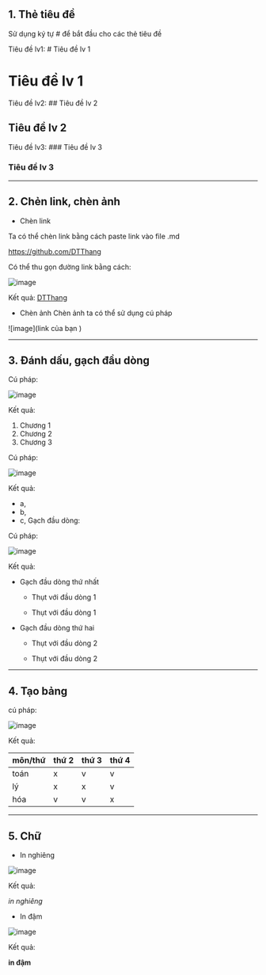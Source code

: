 
## 1. Thẻ tiêu đề

Sử dụng ký tự # để bắt đầu cho các thẻ tiêu đề 

Tiêu đề lv1: # Tiêu đề lv 1

# Tiêu đề lv 1

Tiêu đề lv2: ## Tiêu đề lv 2

## Tiêu đề lv 2

Tiêu đề lv3: ### Tiêu đề lv 3

### Tiêu đề lv 3

---

## 2. Chẻn link, chèn ảnh

* Chèn link

Ta có thể chèn link bằng cách paste link vào file .md 

https://github.com/DTThang

Có thể thu gọn đường link bằng cách:

![image](https://user-images.githubusercontent.com/92305335/139183906-181a2f2e-9b7e-4f66-a881-d47e2745a5d1.png)

Kết quả: [DTThang](https://github.com/DTThang)

* Chèn ảnh
Chèn ảnh ta có thể sử dụng cú pháp  

![image](link của bạn )

---

## 3. Đánh dấu, gạch đầu dòng 
Cú pháp: 

![image](https://user-images.githubusercontent.com/92305335/139187576-8bc4c6a5-ed5f-428e-b9c2-4500c5f4087a.png)

Kết quả: 

1. Chương 1
2. Chương 2
3. Chương 3

Cú pháp:

![image](https://user-images.githubusercontent.com/92305335/139187618-4700bb90-c969-4758-b5fb-4afe35471fef.png)

Kết quả: 

* a, 
* b,
* c, 
Gạch đầu dòng:

Cú pháp: 

![image](https://user-images.githubusercontent.com/92305335/139187721-964a95a4-6ae6-4688-af5f-f1bd2fe9cbd7.png)

Kết quả: 

- Gạch đầu dòng thứ nhất
  
  - Thụt với đầu dòng 1
  
  - Thụt với đầu dòng 1
 
- Gạch đầu dòng thứ hai
  
  - Thụt với đầu dòng 2
  
  - Thụt với đầu dòng 2

---
  
## 4. Tạo bảng 
cú pháp: 

![image](https://user-images.githubusercontent.com/92305335/139186370-d6504e98-b679-4cec-b88c-78380bb6ae17.png)

Kết quả: 

| môn/thứ | thứ 2 | thứ 3| thứ 4 |
|----|----|----|----|
| toán |x|v|v|
| lý   |x|x|v|
| hóa  |v|v|x|

---

## 5. Chữ 

* In nghiêng

![image](https://user-images.githubusercontent.com/92305335/139186980-14cb3377-46c9-4c1b-9d48-c09937602593.png)

Kết quả: 

*in nghiêng*

* In đậm

![image](https://user-images.githubusercontent.com/92305335/139187002-d65e8f69-b937-49e0-a04b-15ef8b2859ac.png)

Kết quả:

**in đậm**
